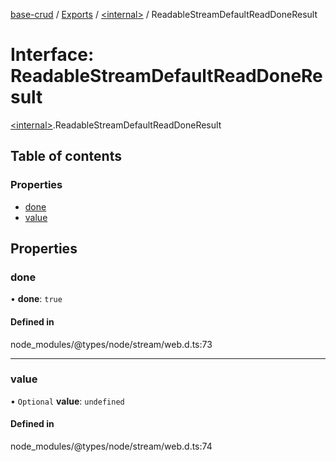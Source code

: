 [base-crud](../README.md) / [Exports](../modules.md) / [\<internal\>](../modules/internal_.md) / ReadableStreamDefaultReadDoneResult

# Interface: ReadableStreamDefaultReadDoneResult

[\<internal\>](../modules/internal_.md).ReadableStreamDefaultReadDoneResult

## Table of contents

### Properties

- [done](internal_.ReadableStreamDefaultReadDoneResult.md#done)
- [value](internal_.ReadableStreamDefaultReadDoneResult.md#value)

## Properties

### done

• **done**: ``true``

#### Defined in

node_modules/@types/node/stream/web.d.ts:73

___

### value

• `Optional` **value**: `undefined`

#### Defined in

node_modules/@types/node/stream/web.d.ts:74
